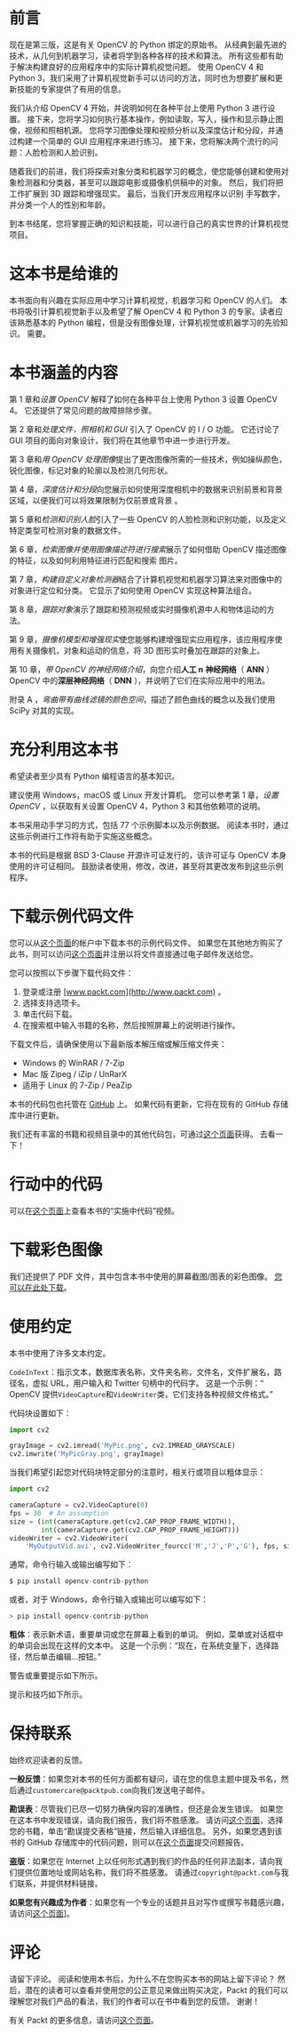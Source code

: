 # 前言

现在是第三版，这是有关 OpenCV 的 Python 绑定的原始书。 从经典到最先进的技术，从几何到机器学习，读者将学到各种各样的技术和算法。 所有这些都有助于解决构建良好的应用程序中的实际计算机视觉问题。 使用 OpenCV 4 和 Python 3，我们采用了计算机视觉新手可以访问的方法，同时也为想要扩展和更新技能的专家提供了有用的信息。

我们从介绍 OpenCV 4 开始，并说明如何在各种平台上使用 Python 3 进行设置。 接下来，您将学习如何执行基本操作，例如读取，写入，操作和显示静止图像，视频和照相机源。 您将学习图像处理和视频分析以及深度估计和分段，并通过构建一个简单的 GUI 应用程序来进行练习。 接下来，您将解决两个流行的问题：人脸检测和人脸识别。

随着我们的前进，我们将探索对象分类和机器学习的概念，使您能够创建和使用对象检测器和分类器，甚至可以跟踪电影或摄像机供稿中的对象。 然后，我们将把工作扩展到 3D 跟踪和增强现实。 最后，当我们开发应用程序以识别 手写数字，并分类一个人的性别和年龄。

到本书结尾，您将掌握正确的知识和技能，可以进行自己的真实世界的计算机视觉项目。

# 这本书是给谁的

本书面向有兴趣在实际应用中学习计算机视觉，机器学习和 OpenCV 的人们。 本书将吸引计算机视觉新手以及希望了解 OpenCV 4 和 Python 3 的专家。读者应该熟悉基本的 Python 编程，但是没有图像处理，计算机视觉或机器学习的先验知识。 需要。

# 本书涵盖的内容

第 1 章和*设置 OpenCV* 解释了如何在各种平台上使用 Python 3 设置 OpenCV 4。 它还提供了常见问题的故障排除步骤。

第 2 章和*处理文件，照相机和 GUI* 引入了 OpenCV 的 I / O 功能。 它还讨论了 GUI 项目的面向对象设计，我们将在其他章节中进一步进行开发。

第 3 章和*用 OpenCV 处理图像*提出了更改图像所需的一些技术，例如操纵颜色，锐化图像，标记对象的轮廓以及检测几何形状。

第 4 章，*深度估计和分段*向您展示如何使用深度相机中的数据来识别前景和背景区域，以便我们可以将效果限制为仅前景或背景 。

第 5 章和*检测和识别人脸*引入了一些 OpenCV 的人脸检测和识别功能，以及定义特定类型可检测对象的数据文件。

第 6 章，*检索图像并使用图像描述符进行搜索*展示了如何借助 OpenCV 描述图像的特征，以及如何利用特征进行匹配和搜索 图片。

第 7 章，*构建自定义对象检测器*结合了计算机视觉和机器学习算法来对图像中的对象进行定位和分类。 它显示了如何使用 OpenCV 实现这种算法组合。

第 8 章，*跟踪对象*演示了跟踪和预测视频或实时摄像机源中人和物体运动的方法。

第 9 章，*摄像机模型和增强现实*使您能够构建增强现实应用程序，该应用程序使用有关摄像机，对象和运动的信息，将 3D 图形实时叠加在跟踪的对象上。

第 10 章，*带 OpenCV 的神经网络介绍*，向您介绍**人工 n** **神经网络**（ **ANN** ） OpenCV 中的**深层神经网络**（ **DNN** ），并说明了它们在实际应用中的用法。

附录 A ，*弯曲带有曲线滤镜的颜色空间*，描述了颜色曲线的概念以及我们使用 SciPy 对其的实现。

# 充分利用这本书

希望读者至少具有 Python 编程语言的基本知识。

建议使用 Windows，macOS 或 Linux 开发计算机。 您可以参考第 1 章，*设置 OpenCV* ，以获取有关设置 OpenCV 4，Python 3 和其他依赖项的说明。

本书采用动手学习的方式，包括 77 个示例脚本以及示例数据。 阅读本书时，通过这些示例进行工作将有助于实施这些概念。

本书的代码是根据 BSD 3-Clause 开源许可证发行的，该许可证与 OpenCV 本身使用的许可证相同。 鼓励读者使用，修改，改进，甚至将其更改发布到这些示例程序。

# 下载示例代码文件

您可以从[这个页面](http://www.packt.com)的帐户中下载本书的示例代码文件。 如果您在其他地方购买了此书，则可以访问[这个页面](https://www.packtpub.com/support)并注册以将文件直接通过电子邮件发送给您。

您可以按照以下步骤下载代码文件：

1.  登录或注册 [www.packt.com](http://www.packt.com) 。
2.  选择支持选项卡。
3.  单击代码下载。
4.  在搜索框中输入书籍的名称，然后按照屏幕上的说明进行操作。

下载文件后，请确保使用以下最新版本解压缩或解压缩文件夹：

*   Windows 的 WinRAR / 7-Zip
*   Mac 版 Zipeg / iZip / UnRarX
*   适用于 Linux 的 7-Zip / PeaZip

本书的代码包也托管在 [GitHub](https://github.com/PacktPublishing/Learning-OpenCV-4-Computer-Vision-with-Python-Third-Edition) 上。 如果代码有更新，它将在现有的 GitHub 存储库中进行更新。

我们还有丰富的书籍和视频目录中的其他代码包，可通过[这个页面](https://github.com/PacktPublishing/)获得。 去看一下！

# 行动中的代码

可以在[这个页面](http://bit.ly/2STXnRN)上查看本书的“实施中代码”视频。

# 下载彩色图像

我们还提供了 PDF 文件，其中包含本书中使用的屏幕截图/图表的彩色图像。 [您可以在此处下载](https://static.packt-cdn.com/downloads/9781789531619_ColorImages.pdf)。

# 使用约定

本书中使用了许多文本约定。

`CodeInText`：指示文本，数据库表名称，文件夹名称，文件名，文件扩展名，路径名，虚拟 URL，用户输入和 Twitter 句柄中的代码字。 这是一个示例：“ OpenCV 提供`VideoCapture`和`VideoWriter`类，它们支持各种视频文件格式。”

代码块设置如下：

```py
import cv2

grayImage = cv2.imread('MyPic.png', cv2.IMREAD_GRAYSCALE)
cv2.imwrite('MyPicGray.png', grayImage)
```

当我们希望引起您对代码块特定部分的注意时，相关行或项目以粗体显示：

```py
import cv2

cameraCapture = cv2.VideoCapture(0)
fps = 30  # An assumption
size = (int(cameraCapture.get(cv2.CAP_PROP_FRAME_WIDTH)),
        int(cameraCapture.get(cv2.CAP_PROP_FRAME_HEIGHT)))
videoWriter = cv2.VideoWriter(
    'MyOutputVid.avi', cv2.VideoWriter_fourcc('M','J','P','G'), fps, size)
```

通常，命令行输入或输出编写如下：

```py
$ pip install opencv-contrib-python
```

或者，对于 Windows，命令行输入或输出可以编写如下：

```py
> pip install opencv-contrib-python
```

**粗体**：表示新术语，重要单词或您在屏幕上看到的单词。 例如，菜单或对话框中的单词会出现在这样的文本中。 这是一个示例：“现在，在系统变量下，选择路径，然后单击编辑...按钮。”

警告或重要提示如下所示。

提示和技巧如下所示。

# 保持联系

始终欢迎读者的反馈。

**一般反馈**：如果您对本书的任何方面都有疑问，请在您的信息主题中提及书名，然后通过`customercare@packtpub.com`向我们发送电子邮件。

**勘误表**：尽管我们已尽一切努力确保内容的准确性，但还是会发生错误。 如果您在这本书中发现错误，请向我们报告，我们将不胜感激。 请访问[这个页面](https://www.packtpub.com/support)，选择您的书籍，单击“勘误提交表格”链接，然后输入详细信息。 另外，如果您遇到该书的 GitHub 存储库中的代码问题，则可以在[这个页面](https://github.com/PacktPublishing/Learning-OpenCV-4-Computer-Vision-with-Python-Third-Edition/issues)提交问题报告。

**盗版**：如果您在 Internet 上以任何形式遇到我们的作品的任何非法副本，请向我们提供位置地址或网站名称，我们将不胜感激。 请通过`copyright@packt.com`与我们联系，并提供材料链接。

**如果您有兴趣成为作者**：如果您有一个专业的话题并且对写作或撰写书籍感兴趣，请访问[这个页面](http://authors.packtpub.com/)]。

# 评论

请留下评论。 阅读和使用本书后，为什么不在您购买本书的网站上留下评论？ 然后，潜在的读者可以查看并使用您的公正意见来做出购买决定，Packt 的我们可以理解您对我们产品的看法，我们的作者可以在书中看到您的反馈。 谢谢！

有关 Packt 的更多信息，请访问[这个页面](http://www.packt.com/)。